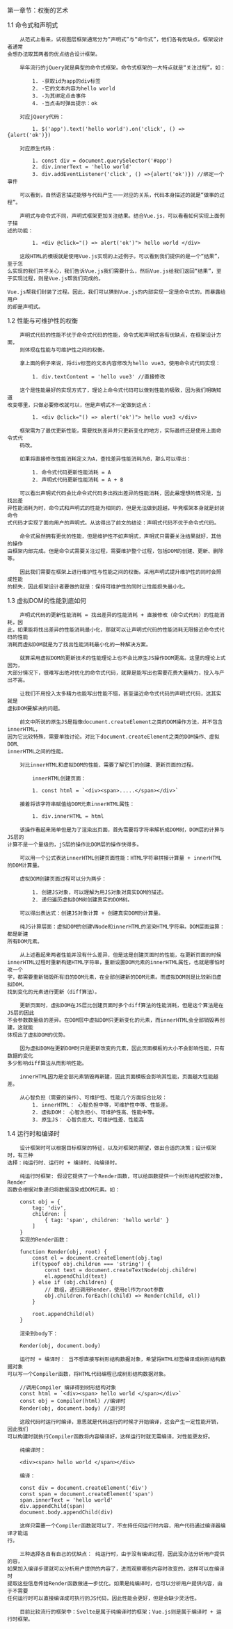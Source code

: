第一章节：权衡的艺术

1.1 命令式和声明式

        从范式上看来，试视图层框架通常分为“声明式”与“命令式”，他们各有优缺点，框架设计者通常
    会想办法取其两者的优点结合设计框架。

        早年流行的jQuery就是典型的命令式框架。命令式框架的一大特点就是“关注过程”。如：

            1. -获取id为app的div标签
            2. -它的文本内容为hello world
            3. -为其绑定点击事件
            4. -当点击时弹出提示：ok
    
        对应jQuery代码：

            1. $('app').text('hello world').on('click', () =>{alert('ok')})
   
        对应原生代码：

            1. const div = document.querySelector('#app')
            2. div.innerText = 'hello world'
            3. div.addEventListener('click', () =>{alert('ok')}) //绑定一个事件
    
        可以看到，自然语言描述能够与代码产生一一对应的关系，代码本身描述的就是“做事的过程”。

        声明式与命令式不同，声明式框架更加关注结果。结合Vue.js，可以看看如何实现上面例子描
    述的功能：

            1. <div @click="() => alert('ok')"> hello world </div>

        这段HTML的模板就是使用Vue.js实现的上述例子。可以看到我们提供的是一个“结果”，至于怎
    么实现的我们并不关心，我们告诉Vue.js我们需要什么，然后Vue.js给我们返回“结果”，至
    于实现过程，则是Vue.js帮我们完成的。
    
    Vue.js帮我们封装了过程。因此，我们可以猜到Vue.js的内部实现一定是命令式的，而暴露给用户
    的却是声明式。

1.2 性能与可维护性的权衡

        声明式代码的性能不优于命令式代码的性能，命令式和声明式各有优缺点，在框架设计方面，
        则体现在性能与可维护性之间的权衡。

        拿上面的例子来说，将div标签的文本内容修改为hello vue3，使用命令式代码实现：

            1. div.textContent = 'hello vue3' //直接修改
    
        这个是性能最好的实现方式了，理论上命令式代码可以做到性能的极致，因为我们明确知道
    改变哪里，只做必要修改就可以，但是声明式不一定做到这点：

            1. <div @click="() => alert('ok')"> hello vue3 </div>
    
        框架需为了最优更新性能，需要找到差异并只更新变化的地方，实际最终还是使用上面命令式代
        码改。

        如果将直接修改性能消耗定义为A，查找差异性能消耗为B，那么可以得出：

            1. 命令式代码更新性能消耗 = A
            2. 声明式代码更新性能消耗 = A + B
    
        可以看出声明式代码会比命令式代码多出找出差异的性能消耗，因此最理想的情况是，当找出差
    异性能消耗为时，命令式和声明式的性能为相同的，但是无法做到超越，毕竟框架本身就是封装命令
    式代码才实现了面向用户的声明式。从这得出了前文的结论：声明式代码不优于命令式代码。

        命令式虽然拥有更优的性能，但是维护性不如声明式，声明式只需要关注结果就好，其他的操作
    由框架内部完成。但是命令式需要关注过程，需要维护整个过程，包括DOM的创建、更新、删除等。

        因此我们需要在框架上进行维护性与性能之间的权衡。采用声明式提升维护性的同时会照成性能
    的损失，因此框架设计者要做的就是：保持可维护性的同时让性能损失最小化。

1.3 虚拟DOM的性能到底如何

        声明式代码的更新性能消耗 = 找出差异的性能消耗 + 直接修改（命令式代码）的性能消耗，因
    此，如果能将找出差异的性能消耗最小化，那就可以让声明式代码的性能消耗无限接近命令式代码的性能
    消耗而虚拟DOM就是为了找出性能消耗最小化的一种解决方案。

        就算采用虚拟DOM的更新技术的性能理论上也不会比原生JS操作DOM更高。这里的理论上式因为，
    大部分情况下，很难写出绝对优化的命令式代码，就算是能写出也需要花费大量精力，投入与产出不高。

        让我们不用投入太多精力也能写出性能不错，甚至逼近命令式代码的声明式代码，这其实就是
    虚拟DOM要解决的问题。

        前文中所说的原生JS是指像document.createElement之类的DOM操作方法，并不包含innerHTML，
    因为它比较特殊，需要单独讨论。对比下document.createElement之类的DOM操作、虚拟DOM、
    innerHTML之间的性能。

        对比innerHTML和虚拟DOM的性能，需要了解它们的创建、更新页面的过程。
            
            innerHTML创建页面：
            
            1. const html = `<div><span>.....</span></div>`
        
        接着将该字符串赋值给DOM元素innerHTML属性： 

            1. div.innerHTML = html

        该操作看起来简单但是为了渲染出页面，首先需要将字符串解析成DOM树，DOM层的计算与JS层的
    计算不是一个量级的，jS层的操作比DOM层的操作快得多。

        可以用一个公式表达innerHTML创建页面性能：HTML字符串拼接计算量 + innerHTML的DOM计算量。

        虚拟DOM创建页面过程可以分为两步：
        
            1. 创建JS对象，可以理解为用JS对象对真实DOM的描述。
            2. 递归遍历虚拟DOM树创建真实的DOM树。

        可以得出表达式：创建JS对象计算 + 创建真实DOM的计算量。

        纯JS计算层面：虚拟DOM的创建VNode和innerHTML的渲染HTML字符串。DOM层面运算：都是新建
    所有DOM元素。

        从上述看起来两者性能并没有什么差异，但是这是创建页面时的性能，在更新页面的时候
    innerHTML过程时重新构建HTML字符串，重新设置DOM元素的innerHTML属性，也就是哪怕时改一个
    字，都需要重新销毁所有旧的DOM元素，在全部创建新的DOM元素。而虚拟DOM则是比较新旧虚拟DOM，
    找到变化的元素进行更新（diff算法）。

        更新页面时，虚拟DOM在JS层比创建页面时多个diff算法的性能消耗，但是这个算法是在JS层的因此
    不会参数数量级的差异。在DOM层中虚拟DOM只更新变化的元素，而innerHTML会全部销毁再创建，这就能
    体现出了虚拟DOM的优势。

        因为虚拟DOM在更新DOM时只是更新改变的元素，因此页面模板的大小不会影响性能，只有数据的变化
    多少影响diff算法从而影响性能。

        innerHTML因为是全部元素销毁再新建，因此页面模板会影响其性能，页面越大性能越差。

        从心智负担（需要的操作）、可维护性、性能几个方面综合比较：
            1. innerHTML： 心智负担中等，可维护性中等、性能差。
            2. 虚拟DOM： 心智负担小、可维护性高、性能中等。
            3. 原生JS： 心智负担大、可维护性差、性能高

1.4 运行时和编译时

        设计框架时可以根据目标框架的特征，以及对框架的期望，做出合适的决策；设计框架时，有三种
    选择：纯运行时、运行时 + 编译时、纯编译时。

        纯运行时框架: 假设它提供了一个Render函数，可以给函数提供一个树形结构塑胶对象，Render
    函数会根据对象递归将数据渲染成DOM元素。如：

        const obj = {
            tag: 'div',
            children: [
                { tag: 'span', children: 'hello world' }
            ]
        }
        实现的Render函数：

        function Render(obj, root) {
            const el = document.createElement(obj.tag)
            if(typeof obj.children === 'string') {
                const text = document.createTextNode(obj.childre)
                el.appendChild(text)
            } else if (obj.children) {
                // 数组，递归调用Render，使用el作为root参数
                obj.children.forEach((child) => Render(child, el))
            }

            root.appendChild(el)
        }

        渲染到body下： 

        Render(obj, document.body)

        运行时 + 编译时： 当不想直接写树形结构数据对象，希望将HTML标签编译成树形结构数据对象
    可以写一个Compiler函数，将HTML代码编程已成树形结构数据对象。

        //调用Compiler 编译得到树形结构对象
        const html = `<div><span> hello world </span></div>`
        const obj = Compiler(html) //编译时
        Render(obj, document.body) //运行时

        这段代码时运行时编译，意思就是代码运行的时候才开始编译，这会产生一定性能开销，因此我们
    可以构建时就执行Compiler函数将内容编译好，这样运行时就无需编译，对性能更友好。

        纯编译时： 

        <div><span> hello world </span></div>

        编译： 

        const div = document.createElement('div')
        const span = document.createElement('span')
        span.innerText = 'hello world'
        div.appendChild(span)
        document.body.appendChild(div)

        这样只需要一个Compiler函数就可以了，不支持任何运行时内容，用户代码通过编译器编译才能运
    行。

        三种选择各自有自己的优缺点： 纯运行时，由于没有编译过程，因此没办法分析用户提供的容，
    如果加入编译步骤就可以分析用户提供的内容了，进而观察哪些内容时改变的，这样可以在编译时
    提取这些信息传给Render函数做进一步优化。如果是纯编译时，也可以分析用户提供内容，由于不需要
    任何运行时可以直接编译成可执行的JS代码，因此性能会更好，但是会缺少灵活性。

        目前比较流行的框架中：Svelte是属于纯编译时的框架；Vue.js则是属于编译时 + 运行时框架。




